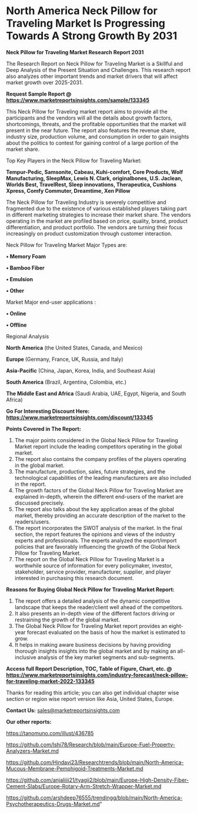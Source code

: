 # North America Neck Pillow for Traveling Market Is Progressing Towards A Strong Growth By 2031

<strong>Neck Pillow for Traveling Market Research Report 2031</strong>

The Research Report on Neck Pillow for Traveling Market is a Skillful and Deep Analysis of the Present Situation and Challenges. This research report also analyzes other important trends and market drivers that will affect market growth over 2025-2031.

<strong>Request Sample Report @ <a href=https://www.marketreportsinsights.com/sample/133345>https://www.marketreportsinsights.com/sample/133345</a></strong>

This Neck Pillow for Traveling market report aims to provide all the participants and the vendors will all the details about growth factors, shortcomings, threats, and the profitable opportunities that the market will present in the near future. The report also features the revenue share, industry size, production volume, and consumption in order to gain insights about the politics to contest for gaining control of a large portion of the market share.

Top Key Players in the Neck Pillow for Traveling Market:

<strong>Tempur-Pedic, Samsonite, Cabeau, Kuhi-comfort, Core Products, Wolf Manufacturing, SleepMax, Lewis N. Clark, originalbones, U.S. Jaclean, Worlds Best, TravelRest, Sleep innovations, Therapeutica, Cushions Xpress, Comfy Commuter, Dreamtime, Xen Pillow</strong>

The Neck Pillow for Traveling Industry is severely competitive and fragmented due to the existence of various established players taking part in different marketing strategies to increase their market share. The vendors operating in the market are profiled based on price, quality, brand, product differentiation, and product portfolio. The vendors are turning their focus increasingly on product customization through customer interaction.

Neck Pillow for Traveling Market Major Types are:

<strong>• Memory Foam

• Bamboo Fiber

• Emulsion

• Other</strong>

Market Major end-user applications :

<strong>• Online

• Offline</strong>

Regional Analysis

</u><strong><b>North America</b></strong> (the United States, Canada, and Mexico)

<strong><b>Europe </b></strong>(Germany, France, UK, Russia, and Italy)

<strong><b>Asia-Pacific</b></strong> (China, Japan, Korea, India, and Southeast Asia)

<strong><b>South America</b></strong> (Brazil, Argentina, Colombia, etc.)

<strong><b>The Middle East and Africa</b></strong> (Saudi Arabia, UAE, Egypt, Nigeria, and South Africa)

<strong>Go For Interesting Discount Here: <a href=https://www.marketreportsinsights.com/discount/133345>https://www.marketreportsinsights.com/discount/133345</a></strong>

<strong>Points Covered in The Report:</strong>
<ol>
  <li>The major points considered in the Global Neck Pillow for Traveling Market report include the leading competitors operating in the global market.</li>
  <li>The report also contains the company profiles of the players operating in the global market.</li>
  <li>The manufacture, production, sales, future strategies, and the technological capabilities of the leading manufacturers are also included in the report.</li>
  <li>The growth factors of the Global Neck Pillow for Traveling Market are explained in-depth, wherein the different end-users of the market are discussed precisely.</li>
  <li>The report also talks about the key application areas of the global market, thereby providing an accurate description of the market to the readers/users.</li>
  <li>The report incorporates the SWOT analysis of the market. In the final section, the report features the opinions and views of the industry experts and professionals. The experts analyzed the export/import policies that are favorably influencing the growth of the Global Neck Pillow for Traveling Market.</li>
  <li>The report on the Global Neck Pillow for Traveling Market is a worthwhile source of information for every policymaker, investor, stakeholder, service provider, manufacturer, supplier, and player interested in purchasing this research document.</li>
</ol>
<strong>Reasons for Buying Global Neck Pillow for Traveling Market Report:</strong>

<ol>
  <li>The report offers a detailed analysis of the dynamic competitive landscape that keeps the reader/client well ahead of the competitors.</li>
  <li>It also presents an in-depth view of the different factors driving or restraining the growth of the global market.</li>
  <li>The Global Neck Pillow for Traveling Market report provides an eight-year forecast evaluated on the basis of how the market is estimated to grow.</li>
  <li>It helps in making aware business decisions by having providing thorough insights insights into the global market and by making an all-inclusive analysis of the key market segments and sub-segments.</li>
</ol>
<strong>Access full Report Description, TOC, Table of Figure, Chart, etc. @ <a href=https://www.marketreportsinsights.com/industry-forecast/neck-pillow-for-traveling-market-2022-133345>https://www.marketreportsinsights.com/industry-forecast/neck-pillow-for-traveling-market-2022-133345</a></strong>


Thanks for reading this article; you can also get individual chapter wise section or region wise report version like Asia, United States, Europe.

<strong>Contact Us:</strong>
sales@marketreportsinsights.com

<strong>Our other reports:</strong>

<a href=https://tanomuno.com/illust/436785>https://tanomuno.com/illust/436785</a>

<a href=https://github.com/Ishi78/Research/blob/main/Europe-Fuel-Property-Analyzers-Market.md>https://github.com/Ishi78/Research/blob/main/Europe-Fuel-Property-Analyzers-Market.md</a>

<a href=https://github.com/Hindavi23/Researchtrends/blob/main/North-America-Mucous-Membrane-Pemphigoid-Treatments-Market.md>https://github.com/Hindavi23/Researchtrends/blob/main/North-America-Mucous-Membrane-Pemphigoid-Treatments-Market.md</a>

<a href=https://github.com/anjaliiii21/tyagii2/blob/main/Europe-High-Density-Fiber-Cement-Slabs/Europe-Rotary-Arm-Stretch-Wrapper-Market.md>https://github.com/anjaliiii21/tyagii2/blob/main/Europe-High-Density-Fiber-Cement-Slabs/Europe-Rotary-Arm-Stretch-Wrapper-Market.md</a>

<a href=https://github.com/arshdeep76555/trendingg/blob/main/North-America-Psychotherapeutics-Drugs-Market.md>https://github.com/arshdeep76555/trendingg/blob/main/North-America-Psychotherapeutics-Drugs-Market.md</a>"
